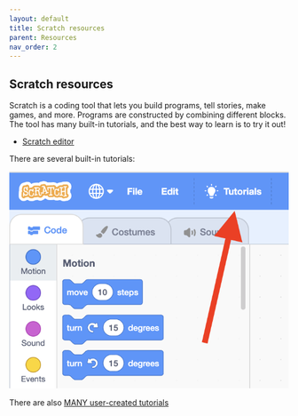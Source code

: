 ```yaml
---
layout: default
title: Scratch resources
parent: Resources
nav_order: 2
---
```


## Scratch resources

Scratch is a coding tool that lets you build programs, tell stories, make games, and more. Programs are constructed by combining different blocks. The tool has many built-in tutorials, and the best way to learn is to try it out!

* [Scratch editor](https://scratch.mit.edu/projects/editor)

There are several built-in tutorials:

![Scratch tutorials button](/assets/scratch_tutorial.png)

There are also [MANY user-created tutorials](https://scratch.mit.edu/studios/1817151/)
